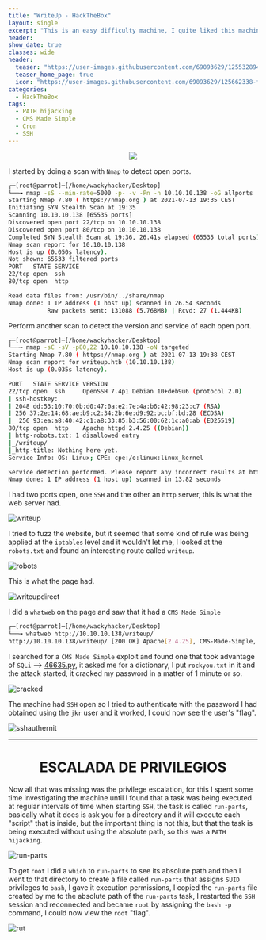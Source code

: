 ```yaml
---
title: "WriteUp - HackTheBox"
layout: single
excerpt: "This is an easy difficulty machine, I quite liked this machine, the intrusion was fun, I took advantage of a vulnerable version of `CMS Made Simple`, the `exploit` I used exploited a `SQL` vulnerability, once I gained access to the machine I had a few issues escalating, until I saw that it was running run-parts without their absolute path when starting `SSH`, so I took advantage of a PATH hijacking."
header:
show_date: true
classes: wide
header:
  teaser: "https://user-images.githubusercontent.com/69093629/125532894-b6d0c83a-e9c0-49ac-ba98-b23179ec1a24.png"
  teaser_home_page: true
  icon: "https://user-images.githubusercontent.com/69093629/125662338-fd8b3b19-3a48-4fb0-b07c-86c047265082.png"
categories:
  - HackTheBox
tags:
  - PATH hijacking
  - CMS Made Simple
  - Cron
  - SSH
---
```


<p align="center">
<img src="https://user-images.githubusercontent.com/69093629/125532894-b6d0c83a-e9c0-49ac-ba98-b23179ec1a24.png">
</p>

I started by doing a scan with `Nmap` to detect open ports.

```bash
┌─[root@parrot]─[/home/wackyhacker/Desktop]
└──╼ nmap -sS --min-rate=5000 -p- -v -Pn -n 10.10.10.138 -oG allports
Starting Nmap 7.80 ( https://nmap.org ) at 2021-07-13 19:35 CEST
Initiating SYN Stealth Scan at 19:35
Scanning 10.10.10.138 [65535 ports]
Discovered open port 22/tcp on 10.10.10.138
Discovered open port 80/tcp on 10.10.10.138
Completed SYN Stealth Scan at 19:36, 26.41s elapsed (65535 total ports)
Nmap scan report for 10.10.10.138
Host is up (0.050s latency).
Not shown: 65533 filtered ports
PORT   STATE SERVICE
22/tcp open  ssh
80/tcp open  http

Read data files from: /usr/bin/../share/nmap
Nmap done: 1 IP address (1 host up) scanned in 26.54 seconds
           Raw packets sent: 131088 (5.768MB) | Rcvd: 27 (1.444KB)
```

Perform another scan to detect the version and service of each open port.

```bash
┌─[root@parrot]─[/home/wackyhacker/Desktop]
└──╼ nmap -sC -sV -p80,22 10.10.10.138 -oN targeted               
Starting Nmap 7.80 ( https://nmap.org ) at 2021-07-13 19:38 CEST
Nmap scan report for writeup.htb (10.10.10.138)
Host is up (0.035s latency).

PORT   STATE SERVICE VERSION
22/tcp open  ssh     OpenSSH 7.4p1 Debian 10+deb9u6 (protocol 2.0)
| ssh-hostkey: 
| 2048 dd:53:10:70:0b:d0:47:0a:e2:7e:4a:b6:42:98:23:c7 (RSA)
| 256 37:2e:14:68:ae:b9:c2:34:2b:6e:d9:92:bc:bf:bd:28 (ECDSA)
|_ 256 93:ea:a8:40:42:c1:a8:33:85:b3:56:00:62:1c:a0:ab (ED25519)
80/tcp open  http    Apache httpd 2.4.25 ((Debian))
| http-robots.txt: 1 disallowed entry 
|_/writeup/
|_http-title: Nothing here yet.
Service Info: OS: Linux; CPE: cpe:/o:linux:linux_kernel

Service detection performed. Please report any incorrect results at https://nmap.org/submit/ .
Nmap done: 1 IP address (1 host up) scanned in 13.82 seconds
```

I had two ports open, one `SSH` and the other an `http` server, this is what the web server had.

![writeup](https://user-images.githubusercontent.com/69093629/125533140-f63d8e98-46fe-4528-bad9-90a57dd658c1.png)

I tried to fuzz the website, but it seemed that some kind of rule was being applied at the `iptables` level and it wouldn't let me, I looked at the `robots.txt` and found an interesting route called `writeup`.

![robots](https://user-images.githubusercontent.com/69093629/125533316-4d269329-3a31-404e-bb11-bc41d20eec05.png)

This is what the page had.

![writeupdirect](https://user-images.githubusercontent.com/69093629/125533359-27b6a29c-ed93-4ca4-a535-30928a714677.png)

I did a `whatweb` on the page and saw that it had a `CMS Made Simple`

```bash
┌─[root@parrot]─[/home/wackyhacker/Desktop]
└──╼ whatweb http://10.10.10.138/writeup/                                                                                                        
http://10.10.10.138/writeup/ [200 OK] Apache[2.4.25], CMS-Made-Simple, Cookies[CMSSESSID9d372ef93962], Country[RESERVED][ZZ], HTML5, HTTPServer[Debian Linux][Apache/2.4.25 (Debian)], IP[10.10.10.138], MetaGenerator[CMS Made Simple - Copyright (C) 2004-2019. All rights reserved.], Title[Home - writeup]
```

I searched for a `CMS Made Simple` exploit and found one that took advantage of `SQLi` --> [46635.py](https://www.exploit-db.com/raw/46635), it asked me for a dictionary, I put `rockyou.txt` in it and the attack started, it cracked my password in a matter of 1 minute or so.

![cracked](https://user-images.githubusercontent.com/69093629/125533829-f855d278-eb09-4d3e-98bc-25423d5d7bf6.png)

The machine had `SSH` open so I tried to authenticate with the password I had obtained using the `jkr` user and it worked, I could now see the user's "flag".

![sshauthernit](https://user-images.githubusercontent.com/69093629/125534097-ebb44ca6-043a-4940-87e9-17d35dd9f64c.png)

<hr>
<h1 align="center"><b>ESCALADA DE PRIVILEGIOS</b></h1>

Now all that was missing was the privilege escalation, for this I spent some time investigating the machine until I found that a task was being executed at regular intervals of time when starting `SSH`, the task is called `run-parts`, basically what it does is ask you for a directory and it will execute each "script" that is inside, but the important thing is not this, but that the task is being executed without using the absolute path, so this was a `PATH hijacking`.

![run-parts](https://user-images.githubusercontent.com/69093629/125534498-d9360e31-b8e4-4f17-b76b-9b22d85c54dd.png)

To get `root` I did a `which` to `run-parts` to see its absolute path and then I went to that directory to create a file called `run-parts` that assigns `SUID` privileges to `bash`, I gave it execution permissions, I copied the `run-parts` file created by me to the absolute path of the `run-parts` task, I restarted the `SSH` session and reconnected and became `root` by assigning the `bash -p` command, I could now view the `root` "flag".

![rut](https://user-images.githubusercontent.com/69093629/125535321-4d01621f-1e2f-43cc-a76b-d5b36673f0d8.jpg)


